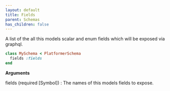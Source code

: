 ```yaml
---
layout: default
title: Fields
parent: Schemas
has_children: false
---
```


A list of the all this models scalar and enum fields which will be exposed via graphql.

```ruby
class MySchema < PlatformerSchema
  fields :fields
end

```

**Arguments**

fields (required [Symbol])
:   The names of this models fields to expose.
